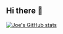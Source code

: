 ## Hi there 👋

[![Joe's GitHub stats](https://github-readme-stats-vert-omega-95.vercel.app/api?username=JT-Dev321)](https://github.com/JT-Dev321/github-readme-stats)
<!--
**deepforce123/deepforce123** is a ✨ _special_ ✨ repository because its `README.md` (this file) appears on your GitHub profile.

Here are some ideas to get you started:

- 🔭 I’m currently working on ...
- 🌱 I’m currently learning ...
- 👯 I’m looking to collaborate on ...
- 🤔 I’m looking for help with ...
- 💬 Ask me about ...
- 📫 How to reach me: ...
- 😄 Pronouns: ...
- ⚡ Fun fact: ...
-->

